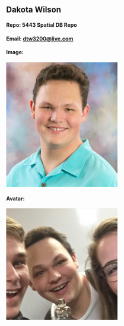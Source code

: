 ## Dakota Wilson
#### Repo: 5443 Spatial DB Repo
#### Email: dtw3200@live.com
#### Image:
<img src="Images/GitPic.png" width="300">

#### Avatar:
<img src="Images/Avatar.png" width="300">
